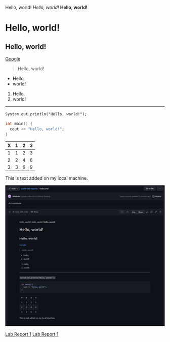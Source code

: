 Hello, world!
*Hello, world!*
**Hello, world!**
# Hello, world!
## Hello, world!
[Google](https://www.google.com)
> Hello, world!
* Hello,
* world!
1. Hello,
2. world!
---
`System.out.println("Hello, world!");`
```cpp
int main() {
  cout << "Hello, world!";
}
```
|X|1|2|3|
|-|-|-|-|
|1|1|2|3|
|2|2|4|6|
|3|3|6|9|

This is text added on my local machine.

![index-preview.PNG](https://github.com/eNebulas/cse15l-lab-reports/blob/main/index-preview.PNG)

[Lab Report 1](lab-report-1-week-2.html)
[Lab Report 1](https://enebulas.github.io/cse15l-lab-reports/lab-report-1-week-2.html)
